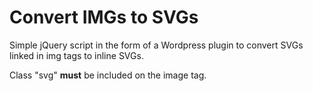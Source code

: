# Convert IMGs to SVGs

Simple jQuery script in the form of a Wordpress plugin to convert SVGs linked in img tags to inline SVGs.

Class "svg" **must** be included on the image tag.